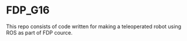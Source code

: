 # FDP_G16
This repo consists of code written for making a teleoperated robot using ROS as part of FDP cource.
